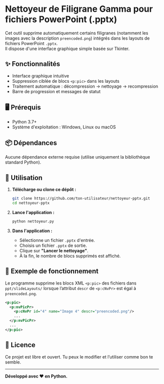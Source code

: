 
# Nettoyeur de Filigrane Gamma pour fichiers PowerPoint (.pptx)

Cet outil supprime automatiquement certains filigranes (notamment les images avec la description `preencoded.png`) intégrés dans les layouts de fichiers PowerPoint `.pptx`.  
Il dispose d'une interface graphique simple basée sur Tkinter.

## ✨ Fonctionnalités

- Interface graphique intuitive
- Suppression ciblée de blocs `<p:pic>` dans les layouts
- Traitement automatique : décompression → nettoyage → recompression
- Barre de progression et messages de statut

## 🖥️ Prérequis

- Python 3.7+
- Système d'exploitation : Windows, Linux ou macOS

## 📦 Dépendances

Aucune dépendance externe requise (utilise uniquement la bibliothèque standard Python).

## 🚀 Utilisation

1. **Télécharge ou clone ce dépôt :**

   ```bash
   git clone https://github.com/ton-utilisateur/nettoyeur-pptx.git
   cd nettoyeur-pptx
   ```

2. **Lance l'application :**

   ```bash
   python nettoyeur.py
   ```

3. **Dans l'application :**
   - Sélectionne un fichier `.pptx` d'entrée.
   - Choisis un fichier `.pptx` de sortie.
   - Clique sur **"Lancer le nettoyage"**.
   - À la fin, le nombre de blocs supprimés est affiché.

## 📁 Exemple de fonctionnement

Le programme supprime les blocs XML `<p:pic>` des fichiers dans `ppt/slideLayouts/` lorsque l’attribut `descr` de `<p:cNvPr>` est égal à `preencoded.png`.

```xml
<p:pic>
  <p:nvPicPr>
    <p:cNvPr id="4" name="Image 4" descr="preencoded.png"/>
    ...
  </p:nvPicPr>
  ...
</p:pic>
```

## 📃 Licence

Ce projet est libre et ouvert. Tu peux le modifier et l’utiliser comme bon te semble.

---

**Développé avec ❤️ en Python.**
